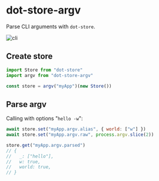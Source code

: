 # dot-store-argv

Parse CLI arguments with `dot-store`.

![cli](http://i.imgur.com/pQT0l.gif)

## Create store

```js
import Store from "dot-store"
import argv from "dot-store-argv"

const store = argv("myApp")(new Store())
```

## Parse argv

Calling with options "`hello -w`":

```js
await store.set("myApp.argv.alias", { world: ["w"] })
await store.set("myApp.argv.raw", process.argv.slice(2))

store.get("myApp.argv.parsed")
// {
//   _: ["hello"],
//   w: true,
//   world: true,
// }
```
